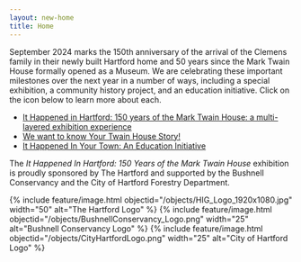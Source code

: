 ```yaml
---
layout: new-home
title: Home
---
```


September 2024 marks the 150th anniversary of the arrival of the Clemens family in their newly built Hartford home and 50 years since the Mark Twain House formally opened as a Museum. We are celebrating these important milestones over the next year in a number of ways, including a special exhibition, a community history project, and an education initiative. Click on the icon below to learn more about each.

- <a href="{{ site.url }}it-happened-in-hartford.html">It Happened in Hartford: 150 years of the Mark Twain House: a multi-layered exhibition experience</a>
- <a href="{{ site.url }}your-twain-house-story.html">We want to know Your Twain House Story!</a>
- <a href="{{ site.url }}getinvolved.html">It Happened In Your Town: An Education Initiative</a>

The *It Happened In Hartford: 150 Years of the Mark Twain House* exhibition is proudly sponsored by The Hartford and supported by the Bushnell Conservancy and the City of Hartford Forestry Department.

{% include feature/image.html objectid="/objects/HIG_Logo_1920x1080.jpg" width="50" alt="The Hartford Logo" %} 
{% include feature/image.html objectid="/objects/BushnellConservancy_Logo.png" width="25" alt="Bushnell Conservancy Logo" %} {% include feature/image.html objectid="/objects/CityHartfordLogo.png" width="25" alt="City of Hartford Logo" %}
